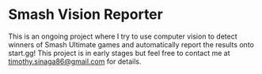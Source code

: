 # Smash Vision Reporter

This is an ongoing project where I try to use computer vision to detect winners of Smash Ultimate games and automatically report the results onto start.gg! This project is in early stages but feel free to contact me at timothy.sinaga86@gmail.com for details. 

